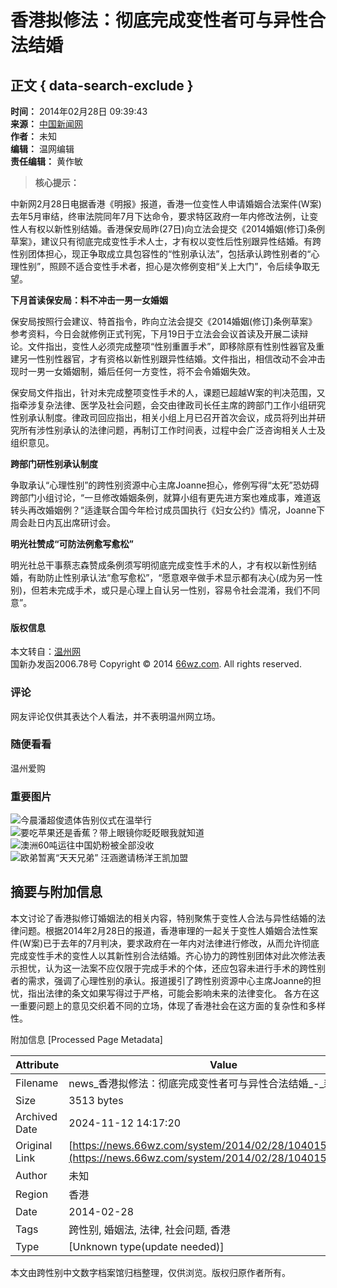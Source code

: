 # 香港拟修法：彻底完成变性者可与异性合法结婚

## 正文 { data-search-exclude }


**时间：** 2014年02月28日 09:39:43  
**来源：** [中国新闻网](http://www.chinanews.com/)  
**作者：** 未知  
**编辑：** 温网编辑  
**责任编辑：** 黄作敏  

> **核心提示：**

中新网2月28日电据香港《明报》报道，香港一位变性人申请婚姻合法案件(W案)去年5月审结，终审法院同年7月下达命令，要求特区政府一年内修改法例，让变性人有权以新性别结婚。香港保安局昨(27日)向立法会提交《2014婚姻(修订)条例草案》，建议只有彻底完成变性手术人士，才有权以变性后性别跟异性结婚。有跨性别团体担心，现正争取成立具包容性的“性别承认法”，包括承认跨性别者的“心理性别”，照顾不适合变性手术者，担心是次修例变相“关上大门”，令后续争取无望。

**下月首读保安局：料不冲击一男一女婚姻**

保安局按照行会建议、特首指令，昨向立法会提交《2014婚姻(修订)条例草案》参考资料，今日会就修例正式刊宪，下月19日于立法会会议首读及开展二读辩论。文件指出，变性人必须完成整项“性别重置手术”，即移除原有性别性器官及重建另一性别性器官，才有资格以新性别跟异性结婚。文件指出，相信改动不会冲击现时一男一女婚姻制，婚后任何一方变性，将不会令婚姻失效。

保安局文件指出，针对未完成整项变性手术的人，课题已超越W案的判决范围，又指牵涉复杂法律、医学及社会问题，会交由律政司长任主席的跨部门工作小组研究性别承认制度。律政司回应指出，相关小组上月已召开首次会议，成员将列出并研究所有涉性别承认的法律问题，再制订工作时间表，过程中会广泛咨询相关人士及组织意见。

**跨部门研性别承认制度**

争取承认“心理性别”的跨性别资源中心主席Joanne担心，修例写得“太死”恐妨碍跨部门小组讨论，“一旦修改婚姻条例，就算小组有更先进方案也难成事，难道返转头再改婚姻例？”适逢联合国今年检讨成员国执行《妇女公约》情况，Joanne下周会赴日内瓦出席研讨会。

**明光社赞成“可防法例愈写愈松”**

明光社总干事蔡志森赞成条例须写明彻底完成变性手术的人，才有权以新性别结婚，有助防止性别承认法“愈写愈松”，“愿意艰辛做手术显示都有决心(成为另一性别)，但若未完成手术，或只是心理上自认另一性别，容易令社会混淆，我们不同意”。

#### 版权信息
本文转自：[温州网](http://www.66wz.com)  
国新办发函2006.78号 Copyright © 2014 [66wz.com](http://www.66wz.com). All rights reserved.  

### 评论
网友评论仅供其表达个人看法，并不表明温州网立场。

### 随便看看
温州爱购

### 重要图片
![今晨潘超俊遗体告别仪式在温举行](https://news.66wz.com/pic/003/001/048/00300104847_a30f826a.jpg)  
![要吃苹果还是香蕉？带上眼镜你眨眨眼我就知道](https://news.66wz.com/pic/003/001/046/00300104621_50784278.png)  
![澳洲60吨运往中国奶粉被全部没收](https://news.66wz.com/pic/003/001/047/00300104787_4543e41d.png)  
![欧弟暂离“天天兄弟” 汪涵邀请杨洋王凯加盟](https://news.66wz.com/pic/003/001/048/00300104849_de6543ef.jpg)

## 摘要与附加信息

<!-- tcd_abstract -->
本文讨论了香港拟修订婚姻法的相关内容，特别聚焦于变性人合法与异性结婚的法律问题。根据2014年2月28日的报道，香港审理的一起关于变性人婚姻合法性案件(W案)已于去年的7月判决，要求政府在一年内对法律进行修改，从而允许彻底完成变性手术的变性人以其新性别合法结婚。齐心协力的跨性别团体对此次修法表示担忧，认为这一法案不应仅限于完成手术的个体，还应包容未进行手术的跨性别者的需求，强调了心理性别的承认。报道援引了跨性别资源中心主席Joanne的担忧，指出法律的条文如果写得过于严格，可能会影响未来的法律变化。 各方在这一重要问题上的意见交织着不同的立场，体现了香港社会在这方面的复杂性和多样性。
<!-- tcd_abstract_end -->

附加信息 [Processed Page Metadata]

| Attribute       | Value                                  |
|-----------------|----------------------------------------|
| Filename        | news_香港拟修法：彻底完成变性者可与异性合法结婚_-_新闻.md                             |
| Size            | 3513 bytes                           |
| Archived Date   | 2024-11-12 14:17:20                             |
| Original Link   | [https://news.66wz.com/system/2014/02/28/104015305.shtml](https://news.66wz.com/system/2014/02/28/104015305.shtml)                       |
| Author          | 未知                               |
| Region          | 香港                               |
| Date            | 2014-02-28                                 |
| Tags            | 跨性别, 婚姻法, 法律, 社会问题, 香港                                 |
| Type            | [Unknown type(update needed)]                                 |
<!-- tcd_table_end -->

本文由跨性别中文数字档案馆归档整理，仅供浏览。版权归原作者所有。
